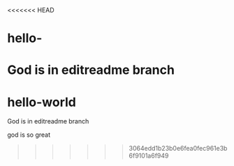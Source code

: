 <<<<<<< HEAD
# hello-
God is in editreadme branch
=======
# hello-world
God is in editreadme branch


god is so great
>>>>>>> 3064edd1b23b0e6fea0fec961e3b6f9101a6f949
